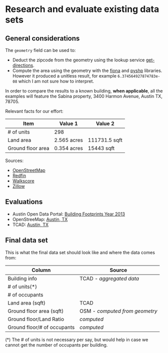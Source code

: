 # Research and evaluate existing data sets

## General considerations

The `geometry` field can be used to:

* Deduct the zipcode from the geometry using the lookup service
[get-directions](https://www.get-direction.com/zip-code-lookup.html).
* Compute the area using the geometry with the [fiona](https://fiona.readthedocs.io/en/latest/) and
[pyshp](https://github.com/GeospatialPython/pyshp) libraries. However it produced a unitless result, for example
`6.374564927874783e-08` which I am not sure how to interpret.

In order to compare the results to a known building, **when applicable**, all the examples will feature the Sabina property, 3400 Harmon Avenue, Austin TX, 78705.

Relevant facts for our effort:

|Item|Value 1|Value 2|
|---|---|---|
|# of units| 298 |
|Land area| 2.565 acres | 111731.5 sqft |
|Ground floor area| 0.354 acres | 15443 sqft |

Sources:

* [OpenStreetMap](https://www.openstreetmap.org/relation/7480556)
* [Redfin](https://www.redfin.com/TX/Austin/3400-Harmon-Ave-78705/home/52405011)
* [Walkscore](https://www.walkscore.com/score/3400-harmon-ave-austin-tx-78705)
* [Zillow](https://www.zillow.com/b/sabina-austin-tx-5ZcVvx/)

## Evaluations

* Austin Open Data Portal: [Building Footprints Year 2013](evaluate/opd-building-footprints-2013.md)
* OpenStreeMap: [Austin, TX](evaluate/osm-austin-texas.md)
* TCAD: [Austin, TX](evaluate/travis-county-appraisal-database.md)

## Final data set

This is what the final data set should look like and where the data comes from:

|Column|Source|
|---|---|
|Building info|TCAD - *aggregated data*|
|# of units(*)||
|# of occupants||
|Land area (sqft)|TCAD|
|Ground floor area (sqft)|OSM - *computed from geometry*|
|Ground floor/Land Ratio| *computed* |
|Ground floor/# of occupants| *computed* |

(*) The # of units is not necessary per say, but would help in case we cannot get the number of occupants per building.
